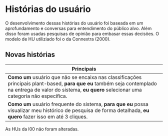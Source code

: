 # Histórias do usuário
O desenvolvimento dessas histórias do usuário foi baseada em um aprofundamento e conversas para entendimento do público alvo. 
Além disso foram usadas pesquisas de opinião para embasar essas decisões. O modelo de HU utiliziado foi o da Connextra (2000).

## Novas histórias

|Principais|
|---|
|**Como um** usuário que não se encaixa nas classificações principais plant-based, **para que eu** também seja contemplado na entrega de valor do sistema, **eu quero** selecionar uma categoria não específica.|
|**Como um** usuário frequente do sistema, **para que eu** possa visualizar meu histórico de pesquisa de forma detalhada, **eu quero** fazer isso em até 3 cliques.|

As HUs da I00 não foram alteradas.
